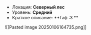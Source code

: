 - Локация: **Северный лес**
- Уровень: **Средний**
- Краткое описание: **Гаф :3 **
  
![[Pasted image 20250106164735.png]]